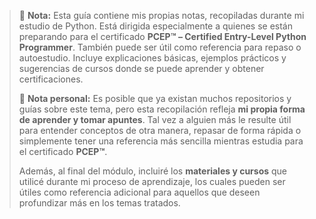 
> 📘 **Nota:** Esta guía contiene mis propias notas, recopiladas durante mi estudio de Python. Está dirigida especialmente a quienes se están preparando para el certificado **PCEP™ – Certified Entry-Level Python Programmer**. También puede ser útil como referencia para repaso o autoestudio. Incluye explicaciones básicas, ejemplos prácticos y sugerencias de cursos donde se puede aprender y obtener certificaciones.
> 
> 📝 **Nota personal:** Es posible que ya existan muchos repositorios y guías sobre este tema, pero esta recopilación refleja **mi propia forma de aprender y tomar apuntes**. Tal vez a alguien más le resulte útil para entender conceptos de otra manera, repasar de forma rápida o simplemente tener una referencia más sencilla mientras estudia para el certificado **PCEP™**.  
>  
> Además, al final del módulo, incluiré los **materiales y cursos** que utilicé durante mi proceso de aprendizaje, los cuales pueden ser útiles como referencia adicional para aquellos que deseen profundizar más en los temas tratados.

